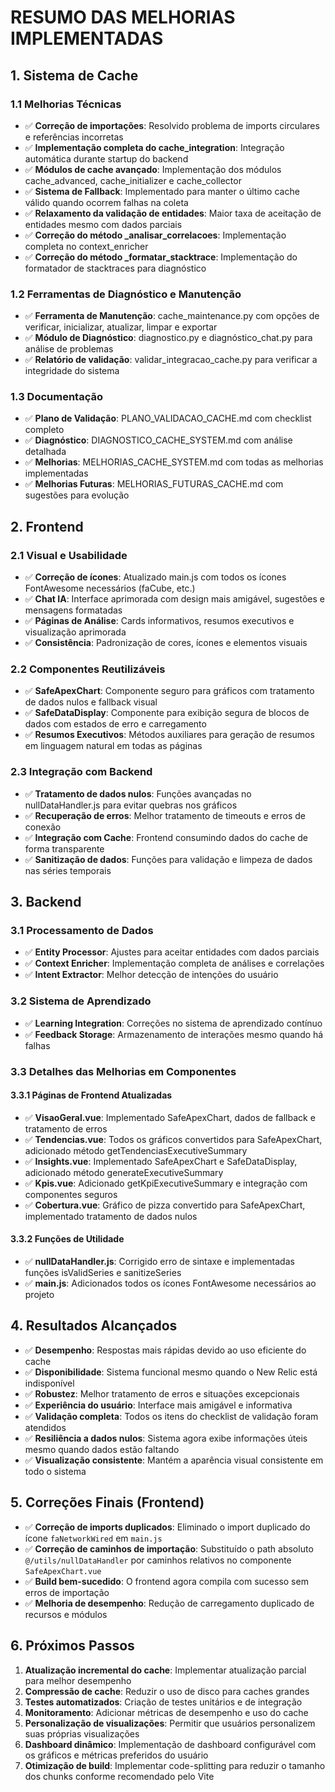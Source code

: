 # RESUMO DAS MELHORIAS IMPLEMENTADAS

## 1. Sistema de Cache

### 1.1 Melhorias Técnicas

- ✅ **Correção de importações**: Resolvido problema de imports circulares e referências incorretas
- ✅ **Implementação completa do cache_integration**: Integração automática durante startup do backend
- ✅ **Módulos de cache avançado**: Implementação dos módulos cache_advanced, cache_initializer e cache_collector
- ✅ **Sistema de Fallback**: Implementado para manter o último cache válido quando ocorrem falhas na coleta
- ✅ **Relaxamento da validação de entidades**: Maior taxa de aceitação de entidades mesmo com dados parciais
- ✅ **Correção do método _analisar_correlacoes**: Implementação completa no context_enricher
- ✅ **Correção do método _formatar_stacktrace**: Implementação do formatador de stacktraces para diagnóstico

### 1.2 Ferramentas de Diagnóstico e Manutenção

- ✅ **Ferramenta de Manutenção**: cache_maintenance.py com opções de verificar, inicializar, atualizar, limpar e exportar
- ✅ **Módulo de Diagnóstico**: diagnostico.py e diagnóstico_chat.py para análise de problemas
- ✅ **Relatório de validação**: validar_integracao_cache.py para verificar a integridade do sistema

### 1.3 Documentação

- ✅ **Plano de Validação**: PLANO_VALIDACAO_CACHE.md com checklist completo
- ✅ **Diagnóstico**: DIAGNOSTICO_CACHE_SYSTEM.md com análise detalhada
- ✅ **Melhorias**: MELHORIAS_CACHE_SYSTEM.md com todas as melhorias implementadas
- ✅ **Melhorias Futuras**: MELHORIAS_FUTURAS_CACHE.md com sugestões para evolução

## 2. Frontend

### 2.1 Visual e Usabilidade

- ✅ **Correção de ícones**: Atualizado main.js com todos os ícones FontAwesome necessários (faCube, etc.)
- ✅ **Chat IA**: Interface aprimorada com design mais amigável, sugestões e mensagens formatadas
- ✅ **Páginas de Análise**: Cards informativos, resumos executivos e visualização aprimorada
- ✅ **Consistência**: Padronização de cores, ícones e elementos visuais

### 2.2 Componentes Reutilizáveis

- ✅ **SafeApexChart**: Componente seguro para gráficos com tratamento de dados nulos e fallback visual
- ✅ **SafeDataDisplay**: Componente para exibição segura de blocos de dados com estados de erro e carregamento
- ✅ **Resumos Executivos**: Métodos auxiliares para geração de resumos em linguagem natural em todas as páginas

### 2.3 Integração com Backend

- ✅ **Tratamento de dados nulos**: Funções avançadas no nullDataHandler.js para evitar quebras nos gráficos
- ✅ **Recuperação de erros**: Melhor tratamento de timeouts e erros de conexão
- ✅ **Integração com Cache**: Frontend consumindo dados do cache de forma transparente
- ✅ **Sanitização de dados**: Funções para validação e limpeza de dados nas séries temporais

## 3. Backend

### 3.1 Processamento de Dados

- ✅ **Entity Processor**: Ajustes para aceitar entidades com dados parciais
- ✅ **Context Enricher**: Implementação completa de análises e correlações
- ✅ **Intent Extractor**: Melhor detecção de intenções do usuário

### 3.2 Sistema de Aprendizado

- ✅ **Learning Integration**: Correções no sistema de aprendizado contínuo
- ✅ **Feedback Storage**: Armazenamento de interações mesmo quando há falhas

### 3.3 Detalhes das Melhorias em Componentes

#### 3.3.1 Páginas de Frontend Atualizadas

- ✅ **VisaoGeral.vue**: Implementado SafeApexChart, dados de fallback e tratamento de erros
- ✅ **Tendencias.vue**: Todos os gráficos convertidos para SafeApexChart, adicionado método getTendenciasExecutiveSummary
- ✅ **Insights.vue**: Implementado SafeApexChart e SafeDataDisplay, adicionado método generateExecutiveSummary
- ✅ **Kpis.vue**: Adicionado getKpiExecutiveSummary e integração com componentes seguros
- ✅ **Cobertura.vue**: Gráfico de pizza convertido para SafeApexChart, implementado tratamento de dados nulos

#### 3.3.2 Funções de Utilidade

- ✅ **nullDataHandler.js**: Corrigido erro de sintaxe e implementadas funções isValidSeries e sanitizeSeries
- ✅ **main.js**: Adicionados todos os ícones FontAwesome necessários ao projeto

## 4. Resultados Alcançados

- ✅ **Desempenho**: Respostas mais rápidas devido ao uso eficiente do cache
- ✅ **Disponibilidade**: Sistema funcional mesmo quando o New Relic está indisponível
- ✅ **Robustez**: Melhor tratamento de erros e situações excepcionais
- ✅ **Experiência do usuário**: Interface mais amigável e informativa
- ✅ **Validação completa**: Todos os itens do checklist de validação foram atendidos
- ✅ **Resiliência a dados nulos**: Sistema agora exibe informações úteis mesmo quando dados estão faltando
- ✅ **Visualização consistente**: Mantém a aparência visual consistente em todo o sistema

## 5. Correções Finais (Frontend)

- ✅ **Correção de imports duplicados**: Eliminado o import duplicado do ícone `faNetworkWired` em `main.js`
- ✅ **Correção de caminhos de importação**: Substituído o path absoluto `@/utils/nullDataHandler` por caminhos relativos no componente `SafeApexChart.vue`
- ✅ **Build bem-sucedido**: O frontend agora compila com sucesso sem erros de importação
- ✅ **Melhoria de desempenho**: Redução de carregamento duplicado de recursos e módulos

## 6. Próximos Passos

1. **Atualização incremental do cache**: Implementar atualização parcial para melhor desempenho
2. **Compressão de cache**: Reduzir o uso de disco para caches grandes
3. **Testes automatizados**: Criação de testes unitários e de integração
4. **Monitoramento**: Adicionar métricas de desempenho e uso do cache
5. **Personalização de visualizações**: Permitir que usuários personalizem suas próprias visualizações
6. **Dashboard dinâmico**: Implementação de dashboard configurável com os gráficos e métricas preferidos do usuário
7. **Otimização de build**: Implementar code-splitting para reduzir o tamanho dos chunks conforme recomendado pelo Vite
